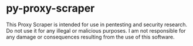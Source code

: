 # py-proxy-scraper

This Proxy Scraper is intended for use in pentesting and security research. Do not use it for any illegal or malicious purposes. I am not responsible for any damage or consequences resulting from the use of this software.
